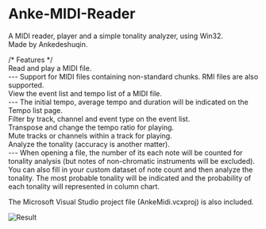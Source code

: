# Anke-MIDI-Reader
A MIDI reader, player and a simple tonality analyzer, using Win32.<br>
Made by Ankedeshuqin.

/* Features */<br>
Read and play a MIDI file.<br>
--- Support for MIDI files containing non-standard chunks. RMI files are also supported.<br>
View the event list and tempo list of a MIDI file.<br>
--- The initial tempo, average tempo and duration will be indicated on the Tempo list page.<br>
Filter by track, channel and event type on the event list.<br>
Transpose and change the tempo ratio for playing.<br>
Mute tracks or channels within a track for playing.<br>
Analyze the tonality (accuracy is another matter).<br>
--- When opening a file, the number of its each note will be counted for tonality analysis (but notes of non-chromatic instruments will be excluded). You can also fill in your custom dataset of note count and then analyze the tonality. The most probable tonality will be indicated and the probability of each tonality will represented in column chart.

The Microsoft Visual Studio project file (AnkeMidi.vcxproj) is also included.

![Result](https://github.com/user-attachments/assets/956ed6d6-8aba-46ef-a71b-e5a43dee0a31)
